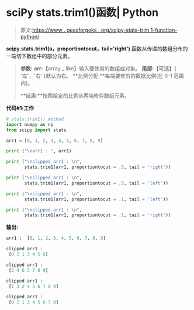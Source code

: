 # sciPy stats.trim1()函数| Python

> 原文:[https://www . geesforgeks . org/scipy-stats-trim 1-function-python/](https://www.geeksforgeeks.org/scipy-stats-trim1-function-python/)

**scipy.stats.trim1(a，proportiontocut，tail='right')** 函数从传递的数组分布的一端切下数组中的部分元素。

> **参数:**
> **arr:**【array _ like】输入要修剪的数组或对象。
> **尾部:**【可选】{ '左'，'右' }默认为右。
> **比例分配:**每端要修剪的数据比例(在 0-1 范围内)。
> 
> **结果:**按照给定的比例从两端修剪数组元素。

**代码#1:工作**

```py
# stats.trim1() method 
import numpy as np
from scipy import stats

arr1 = [0, 1, 2, 3, 4, 5, 6, 7, 8, 9]

print ("\narr1 : ", arr1)

print ("\nclipped arr1 : \n", 
       stats.trim1(arr1, proportiontocut = .3, tail = 'right'))

print ("\nclipped arr1 : \n", 
       stats.trim1(arr1, proportiontocut = .3, tail = 'left'))

print ("\nclipped arr1 : \n", 
       stats.trim1(arr1, proportiontocut = .1, tail = 'left'))

print ("\nclipped arr1 : \n", 
       stats.trim1(arr1, proportiontocut = .1, tail = 'right'))
```

**输出:**

```py
arr1 :  [0, 1, 2, 3, 4, 5, 6, 7, 8, 9]

clipped arr1 : 
 [0 2 1 3 4 5 6]

clipped arr1 : 
 [3 4 6 5 7 8 9]

clipped arr1 : 
 [1 3 2 4 5 6 7 8 9]

clipped arr1 : 
 [0 2 1 3 4 5 6 7 8]

```